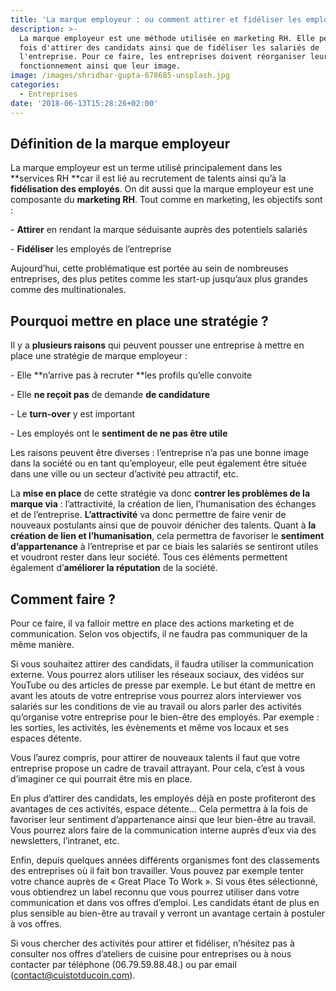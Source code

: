 ```yaml
---
title: 'La marque employeur : ou comment attirer et fidéliser les employés'
description: >-
  La marque employeur est une méthode utilisée en marketing RH. Elle permet à la
  fois d'attirer des candidats ainsi que de fidéliser les salariés de
  l'entreprise. Pour ce faire, les entreprises doivent réorganiser leur mode de
  fonctionnement ainsi que leur image.
image: /images/shridhar-gupta-678685-unsplash.jpg
categories:
  - Entreprises
date: '2018-06-13T15:28:26+02:00'
---
```

## Définition de la marque employeur

La marque employeur est un terme utilisé principalement dans les **services RH **car il est lié au recrutement de talents ainsi qu’à la **fidélisation des employés**. On dit aussi que la marque employeur est une composante du **marketing RH**. Tout comme en marketing, les objectifs sont :

\-	**Attirer** en rendant la marque séduisante auprès des potentiels salariés 

\-	**Fidéliser** les employés de l’entreprise

Aujourd’hui, cette problématique est portée au sein de nombreuses entreprises, des plus petites comme les start-up jusqu’aux plus grandes comme des multinationales.

## Pourquoi mettre en place une stratégie ?

Il y a **plusieurs raisons** qui peuvent pousser une entreprise à mettre en place une stratégie de marque employeur :

\-	Elle **n’arrive pas à recruter **les profils qu’elle convoite

\-	Elle **ne reçoit pas** de demande **de candidature**

\-	Le **turn-over** y est important

\-	Les employés ont le **sentiment de ne pas être utile**

Les raisons peuvent être diverses : l’entreprise n’a pas une bonne image dans la société ou en tant qu’employeur, elle peut également être située dans une ville ou un secteur d’activité peu attractif, etc.

La **mise en place** de cette stratégie va donc **contrer les problèmes de la marque via** : l’attractivité, la création de lien, l’humanisation des échanges et de l’entreprise. **L’attractivité** va donc permettre de faire venir de nouveaux postulants ainsi que de pouvoir dénicher des talents. Quant à **la création de lien et l’humanisation**, cela permettra de favoriser le **sentiment d’appartenance** à l’entreprise et par ce biais les salariés se sentiront utiles et voudront rester dans leur société. Tous ces éléments permettent également d’**améliorer la réputation** de la société.

## Comment faire ?

Pour ce faire, il va falloir mettre en place des actions marketing et de communication. Selon vos objectifs, il ne faudra pas communiquer de la même manière.

Si vous souhaitez attirer des candidats, il faudra utiliser la communication externe. Vous pourrez alors utiliser les réseaux sociaux, des vidéos sur YouTube ou des articles de presse par exemple. Le but étant de mettre en avant les atouts de votre entreprise vous pourrez alors interviewer vos salariés sur les conditions de vie au travail ou alors parler des activités qu’organise votre entreprise pour le bien-être des employés. Par exemple : les sorties, les activités, les évènements et même vos locaux et ses espaces détente. 

Vous l’aurez compris, pour attirer de nouveaux talents il faut que votre entreprise propose un cadre de travail attrayant. Pour cela, c’est à vous d’imaginer ce qui pourrait être mis en place.

En plus d’attirer des candidats, les employés déjà en poste profiteront des avantages de ces activités, espace détente… Cela permettra à la fois de favoriser leur sentiment d’appartenance ainsi que leur bien-être au travail. Vous pourrez alors faire de la communication interne auprès d’eux via des newsletters, l’intranet, etc.

Enfin, depuis quelques années différents organismes font des classements des entreprises où il fait bon travailler. Vous pouvez par exemple tenter votre chance auprès de « Great Place To Work ». Si vous êtes sélectionné, vous obtiendrez un label reconnu que vous pourrez utiliser dans votre communication et dans vos offres d’emploi. Les candidats étant de plus en plus sensible au bien-être au travail y verront un avantage certain à postuler à vos offres.

Si vous chercher des activités pour attirer et fidéliser, n’hésitez pas à consulter nos offres d’ateliers de cuisine pour entreprises ou à nous contacter par téléphone (06.79.59.88.48.) ou par email (contact@cuistotducoin.com).
